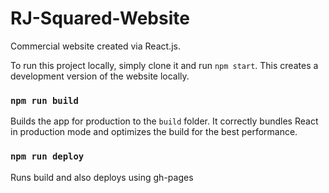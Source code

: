 # RJ-Squared-Website

Commercial website created via React.js.

To run this project locally, simply clone it and run `npm start`. This creates a
development version of the website locally.

### `npm run build`

Builds the app for production to the `build` folder.
It correctly bundles React in production mode and optimizes the build for the best performance.

### `npm run deploy`

Runs build and also deploys using gh-pages
